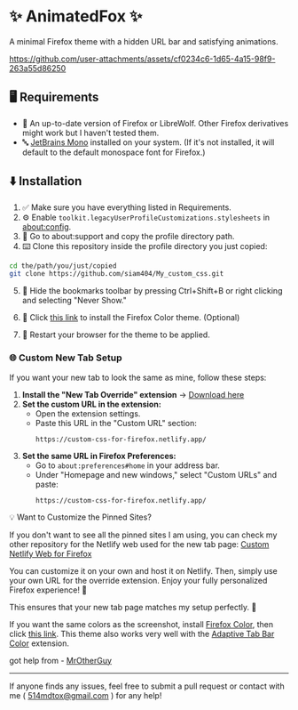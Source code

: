 # ✨ AnimatedFox ✨
A minimal Firefox theme with a hidden URL bar and satisfying animations.

https://github.com/user-attachments/assets/cf0234c6-1d65-4a15-98f9-263a55d86250

## 🖥️ Requirements
 - 🦊 An up-to-date version of Firefox or LibreWolf. Other Firefox derivatives might work but I haven't tested them.
 - 🔤 [JetBrains Mono](https://www.jetbrains.com/lp/mono/) installed on your system. (If it's not installed, it will default to the default monospace font for Firefox.)

## ⬇️ Installation
1. ✅ Make sure you have everything listed in Requirements.
2. ⚙️ Enable `toolkit.legacyUserProfileCustomizations.stylesheets` in [about:config](about:config).
3. 📁 Go to about:support and copy the profile directory path.
4. ⌨️ Clone this repository inside the profile directory you just copied:
```bash
cd the/path/you/just/copied
git clone https://github.com/siam404/My_custom_css.git
```
5. 📑 Hide the bookmarks toolbar by pressing Ctrl+Shift+B or right clicking and selecting "Never Show."

6. 📎 Click [this link](https://color.firefox.com/?theme=XQAAAAJvAQAAAAAAAABBKYhm849SCia6aSqEGccwS-xMDPr79BBHlbukoJ1XpIq5hjxKu7S0U9lCpfLby_MuT9uV4fsIlHDN4w0iPOF2qkutG6LdQPflhViMuNpfMCNFmKDH2Qhyehu6MLzXNQVs0GY1r7ovoIKuXhztaOFq4FJioxA6R9vRCSJuYTYjMcrT3wBcJ_XdWHORl4vB5EsBIyfUdxh6pWun2gm3c5dZSWxgRjZgQNbYla1JkPdZXrRZJu4Yn_cR-hQmKENt0sT5rV-8_-VWOmA
) to install the Firefox Color theme. (Optional)

7. 🔄 Restart your browser for the theme to be applied.

### 🌐 Custom New Tab Setup  
If you want your new tab to look the same as mine, follow these steps:  

1. **Install the "New Tab Override" extension** → [Download here](https://addons.mozilla.org/en-US/firefox/addon/new-tab-override/)  
2. **Set the custom URL in the extension:**  
   - Open the extension settings.  
   - Paste this URL in the "Custom URL" section:  
     ```
     https://custom-css-for-firefox.netlify.app/
     ```
3. **Set the same URL in Firefox Preferences:**  
   - Go to `about:preferences#home` in your address bar.  
   - Under "Homepage and new windows," select "Custom URLs" and paste:  
     ```
     https://custom-css-for-firefox.netlify.app/
     ```
     
💡 Want to Customize the Pinned Sites?

If you don't want to see all the pinned sites I am using, you can check my other repository for the Netlify web used for the new tab page:
[Custom Netlify Web for Firefox](https://github.com/siam404/custom_netlify_web_for_ff)

You can customize it on your own and host it on Netlify. Then, simply use your own URL for the override extension. Enjoy your fully personalized Firefox experience! 🌟


This ensures that your new tab page matches my setup perfectly. 🚀  

If you want the same colors as the screenshot, install [Firefox Color](https://addons.mozilla.org/en-US/firefox/addon/firefox-color), then click [this link](https://color.firefox.com/?theme=XQAAAAJvAQAAAAAAAABBKYhm849SCia6aSqEGccwS-xMDPr79BBHlbukoJ1XpIq5hjxKu7S0U9lCpfLby_MuT9uV4fsIlHDN4w0iPOF2qkutG6LdQPflhViMuNpfMCNFmKDH2Qhyehu6MLzXNQVs0GY1r7ovoIKuXhztaOFq4FJioxA6R9vRCSJuYTYjMcrT3wBcJ_XdWHORl4vB5EsBIyfUdxh6pWun2gm3c5dZSWxgRjZgQNbYla1JkPdZXrRZJu4Yn_cR-hQmKENt0sT5rV-8_-VWOmA
). This theme also works very well with the [Adaptive Tab Bar Color](https://addons.mozilla.org/en-US/firefox/addon/adaptive-tab-bar-colour) extension.

got help from - [MrOtherGuy](https://github.com/MrOtherGuy/firefox-csshacks)

---

If anyone finds any issues, feel free to submit a pull request or contact with me ( 514mdtox@gmail.com ) for any help!

